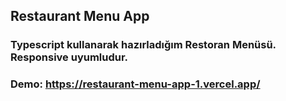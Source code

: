 ## Restaurant Menu App

### Typescript kullanarak hazırladığım Restoran Menüsü. Responsive uyumludur.
### Demo: https://restaurant-menu-app-1.vercel.app/
